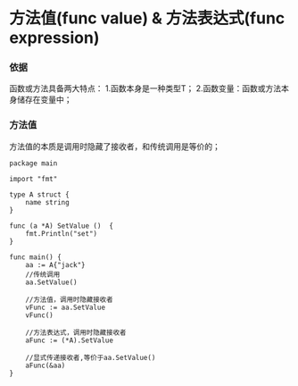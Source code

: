 # 方法值(func value) & 方法表达式(func expression)

### 依据
函数或方法具备两大特点：
1.函数本身是一种类型T；
2.函数变量：函数或方法本身储存在变量中；

### 方法值

方法值的本质是调用时隐藏了接收者，和传统调用是等价的；



```
package main

import "fmt"

type A struct {
    name string
}

func (a *A) SetValue ()  {
    fmt.Println("set")
}

func main() {
    aa := A{"jack"}
    //传统调用
    aa.SetValue()

    //方法值，调用时隐藏接收者
    vFunc := aa.SetValue
    vFunc()
	
    //方法表达式，调用时隐藏接收者
    aFunc := (*A).SetValue

    //显式传递接收者,等价于aa.SetValue()
    aFunc(&aa)
}

```